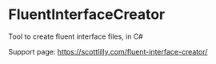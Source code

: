 # FluentInterfaceCreator
Tool to create fluent interface files, in C#

Support page: https://scottlilly.com/fluent-interface-creator/
